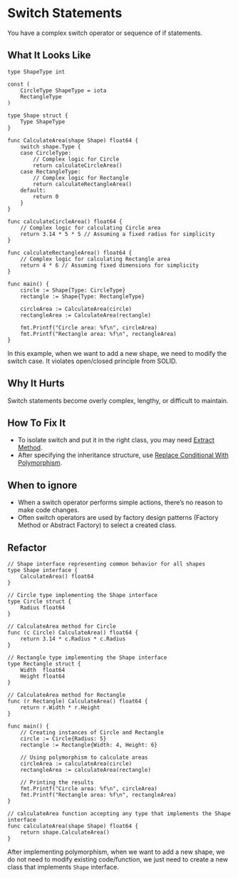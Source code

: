# Switch Statements

You have a complex switch operator or sequence of if statements.

## What It Looks Like


```
type ShapeType int

const (
	CircleType ShapeType = iota
	RectangleType
)

type Shape struct {
	Type ShapeType
}

func CalculateArea(shape Shape) float64 {
	switch shape.Type {
	case CircleType:
		// Complex logic for Circle
		return calculateCircleArea()
	case RectangleType:
		// Complex logic for Rectangle
		return calculateRectangleArea()
	default:
		return 0
	}
}

func calculateCircleArea() float64 {
	// Complex logic for calculating Circle area
	return 3.14 * 5 * 5 // Assuming a fixed radius for simplicity
}

func calculateRectangleArea() float64 {
	// Complex logic for calculating Rectangle area
	return 4 * 6 // Assuming fixed dimensions for simplicity
}

func main() {
	circle := Shape{Type: CircleType}
	rectangle := Shape{Type: RectangleType}

	circleArea := CalculateArea(circle)
	rectangleArea := CalculateArea(rectangle)

	fmt.Printf("Circle area: %f\n", circleArea)
	fmt.Printf("Rectangle area: %f\n", rectangleArea)
}
```
In this example, when we want to add a new shape, we need to modify the switch case. It violates open/closed principle from SOLID.

## Why It Hurts

Switch statements become overly complex, lengthy, or difficult to maintain.

## How To Fix It

- To isolate switch and put it in the right class, you may need [Extract Method](.././../2.%20refactorings/extract-method.md).
- After specifying the inheritance structure, use [Replace Conditional With Polymorphism](.././../2.%20refactorings/replace-conditional-with-polymorphism.md).

## When to ignore

- When a switch operator performs simple actions, there’s no reason to make code changes.
- Often switch operators are used by factory design patterns (Factory Method or Abstract Factory) to select a created class.

## Refactor

```
// Shape interface representing common behavior for all shapes
type Shape interface {
	CalculateArea() float64
}

// Circle type implementing the Shape interface
type Circle struct {
	Radius float64
}

// CalculateArea method for Circle
func (c Circle) CalculateArea() float64 {
	return 3.14 * c.Radius * c.Radius
}

// Rectangle type implementing the Shape interface
type Rectangle struct {
	Width  float64
	Height float64
}

// CalculateArea method for Rectangle
func (r Rectangle) CalculateArea() float64 {
	return r.Width * r.Height
}

func main() {
	// Creating instances of Circle and Rectangle
	circle := Circle{Radius: 5}
	rectangle := Rectangle{Width: 4, Height: 6}

	// Using polymorphism to calculate areas
	circleArea := calculateArea(circle)
	rectangleArea := calculateArea(rectangle)

	// Printing the results
	fmt.Printf("Circle area: %f\n", circleArea)
	fmt.Printf("Rectangle area: %f\n", rectangleArea)
}

// calculateArea function accepting any type that implements the Shape interface
func calculateArea(shape Shape) float64 {
	return shape.CalculateArea()
}
```
After implementing polymorphism, when we want to add a new shape, we do not need to modify existing code/function, we just need to create a new class that implements `Shape` interface.

